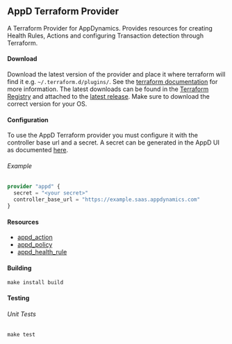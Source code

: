 ## AppD Terraform Provider

A Terraform Provider for AppDynamics.
Provides resources for creating Health Rules, Actions and configuring Transaction detection through Terraform.

#### Download

Download the latest version of the provider and place it where terraform will find it e.g. `~/.terraform.d/plugins/`.
See the [terraform documentation](https://www.terraform.io/docs/extend/how-terraform-works.html#discovery) for more information.
The latest downloads can be found in the [Terraform Registry](https://registry.terraform.io/providers/HarryEMartland/appdynamics/latest) and attached to the [latest release](https://github.com/HarryEMartland/appd-terraform-provider/releases/latest).
Make sure to download the correct version for your OS.

#### Configuration

To use the AppD Terraform provider you must configure it with the controller base url and a secret.
A secret can be generated in the AppD UI as documented [here](https://docs.appdynamics.com/display/PRO45/API+Clients).

###### Example
```terraform
provider "appd" {
  secret = "<your secret>"
  controller_base_url = "https://example.saas.appdynamics.com"
}
```

#### Resources

- [appd_action](docs/resources/action.md)
- [appd_policy](docs/resources/policy.md)
- [appd_health_rule](docs/resources/health_rule.md)

#### Building

```shell script
make install build
```

#### Testing

###### Unit Tests
```shell script
make test
```